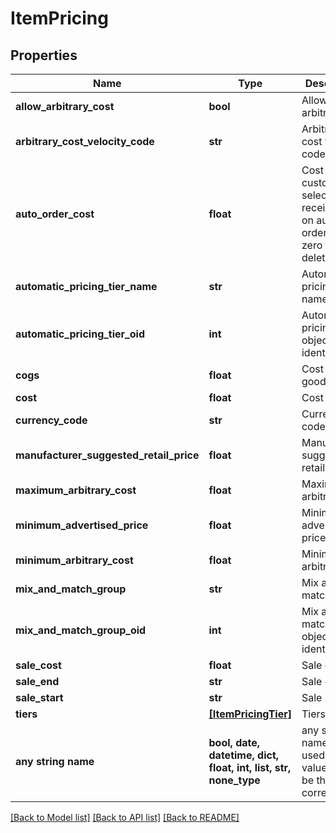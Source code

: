 # ItemPricing


## Properties
Name | Type | Description | Notes
------------ | ------------- | ------------- | -------------
**allow_arbitrary_cost** | **bool** | Allow arbitrary cost | [optional] 
**arbitrary_cost_velocity_code** | **str** | Arbitrary cost velocity code | [optional] 
**auto_order_cost** | **float** | Cost if customer selects to receive item on auto order.  Set to zero to delete. | [optional] 
**automatic_pricing_tier_name** | **str** | Automatic pricing tier name | [optional] 
**automatic_pricing_tier_oid** | **int** | Automatic pricing tier object identifier | [optional] 
**cogs** | **float** | Cost of goods sold | [optional] 
**cost** | **float** | Cost | [optional] 
**currency_code** | **str** | Currency code | [optional] 
**manufacturer_suggested_retail_price** | **float** | Manufacturer suggested retail price | [optional] 
**maximum_arbitrary_cost** | **float** | Maximum arbitrary cost | [optional] 
**minimum_advertised_price** | **float** | Minimum advertised price | [optional] 
**minimum_arbitrary_cost** | **float** | Minimum arbitrary cost | [optional] 
**mix_and_match_group** | **str** | Mix and match group | [optional] 
**mix_and_match_group_oid** | **int** | Mix and match group object identifier | [optional] 
**sale_cost** | **float** | Sale cost | [optional] 
**sale_end** | **str** | Sale end | [optional] 
**sale_start** | **str** | Sale start | [optional] 
**tiers** | [**[ItemPricingTier]**](ItemPricingTier.md) | Tiers | [optional] 
**any string name** | **bool, date, datetime, dict, float, int, list, str, none_type** | any string name can be used but the value must be the correct type | [optional]

[[Back to Model list]](../README.md#documentation-for-models) [[Back to API list]](../README.md#documentation-for-api-endpoints) [[Back to README]](../README.md)


